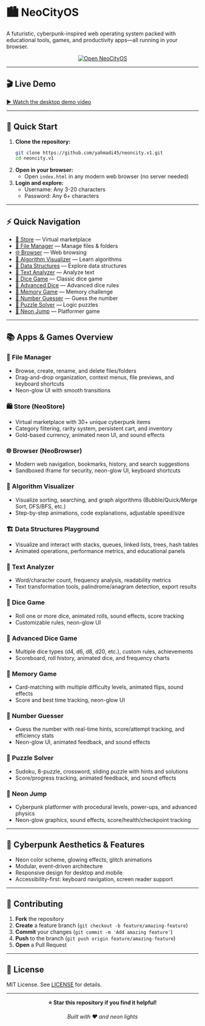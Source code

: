 # 🏙️ NeoCityOS

A futuristic, cyberpunk-inspired web operating system packed with educational tools, games, and productivity apps—all running in your browser.

<p align="center">
  <a href="https://yahmadi45.github.io/neoncity.v1/">
    <img src="https://img.shields.io/badge/Enter%20NeoCityOS-%23a020f0?style=for-the-badge&labelColor=000000&color=000000" alt="Open NeoCityOS" />
  </a>
</p>

---

## 🎬 Live Demo

[▶️ Watch the desktop demo video](desktop-vid.mp4)

---

## 🚀 Quick Start

1. **Clone the repository:**
   ```bash
   git clone https://github.com/yahmadi45/neoncity.v1.git
   cd neoncity.v1
   ```
2. **Open in your browser:**
   - Open `index.html` in any modern web browser (no server needed)
3. **Login and explore:**
   - Username: Any 3-20 characters
   - Password: Any 6+ characters

---

## ⚡ Quick Navigation
- [🛒 Store](src/README_APPS_GAMES/Store.md) — Virtual marketplace
- [📁 File Manager](src/README_APPS_GAMES/FileManager.md) — Manage files & folders
- [🌐 Browser](src/README_APPS_GAMES/Browser.md) — Web browsing
- [🧮 Algorithm Visualizer](src/README_APPS_GAMES/AlgorithmVisualizer.md) — Learn algorithms
- [🧱 Data Structures](src/README_APPS_GAMES/DataStructures.md) — Explore data structures
- [📝 Text Analyzer](src/README_APPS_GAMES/TextAnalyzer.md) — Analyze text
- [🎲 Dice Game](src/README_APPS_GAMES/DiceGame.md) — Classic dice game
- [🎲 Advanced Dice](src/README_APPS_GAMES/AdvancedDice.md) — Advanced dice rules
- [🧠 Memory Game](src/README_APPS_GAMES/MemoryGame.md) — Memory challenge
- [🔢 Number Guesser](src/README_APPS_GAMES/NumberGuesser.md) — Guess the number
- [🧩 Puzzle Solver](src/README_APPS_GAMES/PuzzleSolver.md) — Logic puzzles
- [🚀 Neon Jump](src/README_APPS_GAMES/NeonJump.md) — Platformer game

---

## 📚 Apps & Games Overview

### 📁 File Manager
- Browse, create, rename, and delete files/folders
- Drag-and-drop organization, context menus, file previews, and keyboard shortcuts
- Neon-glow UI with smooth transitions

### 🛍️ Store (NeoStore)
- Virtual marketplace with 30+ unique cyberpunk items
- Category filtering, rarity system, persistent cart, and inventory
- Gold-based currency, animated neon UI, and sound effects

### 🌐 Browser (NeoBrowser)
- Modern web navigation, bookmarks, history, and search suggestions
- Sandboxed iframe for security, neon-glow UI, keyboard shortcuts

### 🧮 Algorithm Visualizer
- Visualize sorting, searching, and graph algorithms (Bubble/Quick/Merge Sort, DFS/BFS, etc.)
- Step-by-step animations, code explanations, adjustable speed/size

### 🏗️ Data Structures Playground
- Visualize and interact with stacks, queues, linked lists, trees, hash tables
- Animated operations, performance metrics, and educational panels

### 📝 Text Analyzer
- Word/character count, frequency analysis, readability metrics
- Text transformation tools, palindrome/anagram detection, export results

### 🎲 Dice Game
- Roll one or more dice, animated rolls, sound effects, score tracking
- Customizable rules, neon-glow UI

### 🎲 Advanced Dice Game
- Multiple dice types (d4, d6, d8, d20, etc.), custom rules, achievements
- Scoreboard, roll history, animated dice, and frequency charts

### 🧠 Memory Game
- Card-matching with multiple difficulty levels, animated flips, sound effects
- Score and best time tracking, neon-glow UI

### 🔢 Number Guesser
- Guess the number with real-time hints, score/attempt tracking, and efficiency stats
- Neon-glow UI, animated feedback, and sound effects

### 🧩 Puzzle Solver
- Sudoku, 8-puzzle, crossword, sliding puzzle with hints and solutions
- Score/progress tracking, animated feedback, and sound effects

### 🦘 Neon Jump
- Cyberpunk platformer with procedural levels, power-ups, and advanced physics
- Neon-glow graphics, sound effects, score/health/checkpoint tracking

---

## 🎨 Cyberpunk Aesthetics & Features
- Neon color scheme, glowing effects, glitch animations
- Modular, event-driven architecture
- Responsive design for desktop and mobile
- Accessibility-first: keyboard navigation, screen reader support

---

## 🤝 Contributing

1. **Fork** the repository
2. **Create** a feature branch (`git checkout -b feature/amazing-feature`)
3. **Commit** your changes (`git commit -m 'Add amazing feature'`)
4. **Push** to the branch (`git push origin feature/amazing-feature`)
5. **Open** a Pull Request

---

## 📄 License

MIT License. See [LICENSE](LICENSE) for details.

---

<div align="center">

**⭐ Star this repository if you find it helpful!**

*Built with ❤️ and neon lights*

</div> 
